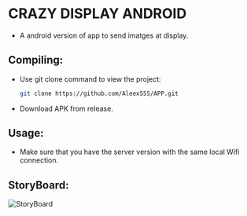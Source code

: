 # CRAZY DISPLAY ANDROID

- A android version of app to send imatges at display.

## Compiling:

- Use git clone command to view the project:
  ```bash
  git clone https://github.com/Aleex555/APP.git

- Download APK from release.

## Usage:

- Make sure that you have the server version with the same local Wifi connection.

## StoryBoard:

![StoryBoard](https://github.com/Aleex555/APP/assets/95920063/e75baf51-8912-4e35-815b-fd1392a4a2ce)
